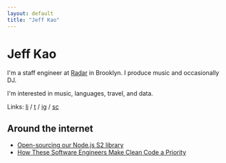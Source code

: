 ```yaml
---
layout: default
title: "Jeff Kao"
---
```


# Jeff Kao

I'm a staff engineer at [Radar](https://radar.io/) in Brooklyn.
I produce music and occasionally DJ.

I'm interested in music, languages, travel, and data.

Links: [li](https://www.linkedin.com/in/jeffreykao/) / [t](https://twitter.com/j_ckao) / [ig](https://instagram.com/j_ckao/) / [sc](https://soundcloud.com/j_ckao)

## Around the internet

- [Open-sourcing our Node.js S2 library](https://archive.is/9S3d0)
- [How These Software Engineers Make Clean Code a Priority](https://archive.is/9Kzqn)
